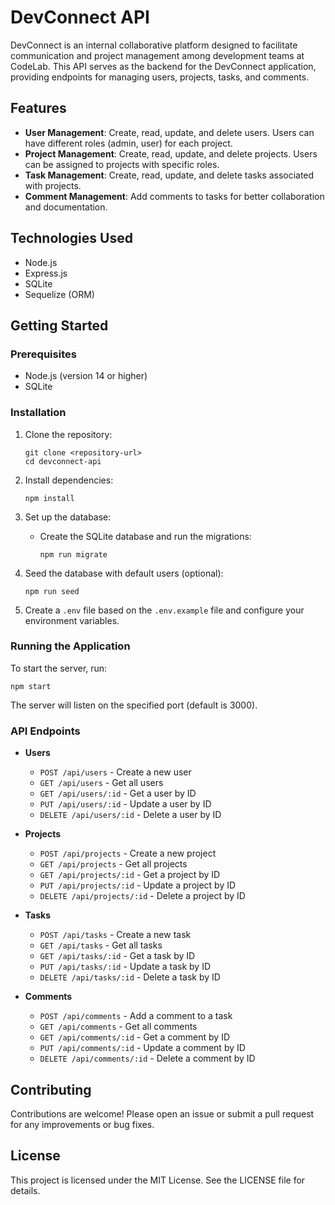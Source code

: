 # DevConnect API

DevConnect is an internal collaborative platform designed to facilitate communication and project management among development teams at CodeLab. This API serves as the backend for the DevConnect application, providing endpoints for managing users, projects, tasks, and comments.

## Features

- **User Management**: Create, read, update, and delete users. Users can have different roles (admin, user) for each project.
- **Project Management**: Create, read, update, and delete projects. Users can be assigned to projects with specific roles.
- **Task Management**: Create, read, update, and delete tasks associated with projects.
- **Comment Management**: Add comments to tasks for better collaboration and documentation.

## Technologies Used

- Node.js
- Express.js
- SQLite
- Sequelize (ORM)

## Getting Started

### Prerequisites

- Node.js (version 14 or higher)
- SQLite

### Installation

1. Clone the repository:
   ```
   git clone <repository-url>
   cd devconnect-api
   ```

2. Install dependencies:
   ```
   npm install
   ```

3. Set up the database:
   - Create the SQLite database and run the migrations:
     ```
     npm run migrate
     ```

4. Seed the database with default users (optional):
   ```
   npm run seed
   ```

5. Create a `.env` file based on the `.env.example` file and configure your environment variables.

### Running the Application

To start the server, run:
```
npm start
```

The server will listen on the specified port (default is 3000).

### API Endpoints

- **Users**
  - `POST /api/users` - Create a new user
  - `GET /api/users` - Get all users
  - `GET /api/users/:id` - Get a user by ID
  - `PUT /api/users/:id` - Update a user by ID
  - `DELETE /api/users/:id` - Delete a user by ID

- **Projects**
  - `POST /api/projects` - Create a new project
  - `GET /api/projects` - Get all projects
  - `GET /api/projects/:id` - Get a project by ID
  - `PUT /api/projects/:id` - Update a project by ID
  - `DELETE /api/projects/:id` - Delete a project by ID

- **Tasks**
  - `POST /api/tasks` - Create a new task
  - `GET /api/tasks` - Get all tasks
  - `GET /api/tasks/:id` - Get a task by ID
  - `PUT /api/tasks/:id` - Update a task by ID
  - `DELETE /api/tasks/:id` - Delete a task by ID

- **Comments**
  - `POST /api/comments` - Add a comment to a task
  - `GET /api/comments` - Get all comments
  - `GET /api/comments/:id` - Get a comment by ID
  - `PUT /api/comments/:id` - Update a comment by ID
  - `DELETE /api/comments/:id` - Delete a comment by ID

## Contributing

Contributions are welcome! Please open an issue or submit a pull request for any improvements or bug fixes.

## License

This project is licensed under the MIT License. See the LICENSE file for details.